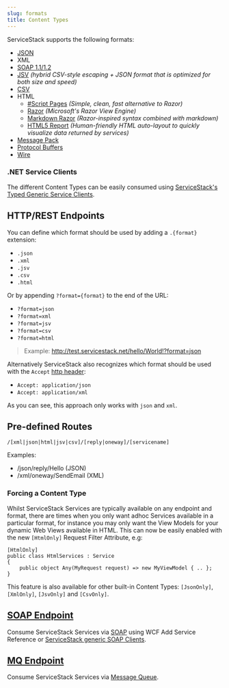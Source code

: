 ```yaml
---
slug: formats
title: Content Types
---
```


ServiceStack supports the following formats:

- [JSON](https://github.com/ServiceStack/ServiceStack.Text)
- XML
- [SOAP 1.1/1.2](/soap-support)
- [JSV](/jsv-format) _(hybrid CSV-style escaping + JSON format that is optimized for both size and speed)_
- [CSV](/csv-format)
- HTML
    - [#Script Pages](https://sharpscript.net/docs/sharp-pages) _(Simple, clean, fast alternative to Razor)_
    - [Razor](http://razor.servicestack.net) _(Microsoft's Razor View Engine)_
    - [Markdown Razor](/markdown-razor) _(Razor-inspired syntax combined with markdown)_
    - [HTML5 Report](/html5reportformat) _(Human-friendly HTML auto-layout to quickly visualize data returned by services)_
- [Message Pack](/messagepack-format)
- [Protocol Buffers](/protobuf-format)
- [Wire](/wire-format)

### .NET Service Clients

The different Content Types can be easily consumed using [ServiceStack's Typed Generic Service Clients](/csharp-client#httpwebrequest-service-clients).

## HTTP/REST Endpoints

You can define which format should be used by adding a `.{format}` extension:

 - `.json`
 - `.xml`
 - `.jsv`
 - `.csv`
 - `.html`

Or by appending `?format={format}` to the end of the URL:

- `?format=json`
- `?format=xml`
- `?format=jsv`
- `?format=csv`
- `?format=html`

> Example: http://test.servicestack.net/hello/World!?format=json

Alternatively ServiceStack also recognizes which format should be used with the `Accept` [http header](http://en.wikipedia.org/wiki/List_of_HTTP_header_fields):

- `Accept: application/json`
- `Accept: application/xml`

As you can see, this approach only works with `json` and `xml`.

## Pre-defined Routes

    /[xml|json|html|jsv|csv]/[reply|oneway]/[servicename]

Examples:

 - /json/reply/Hello (JSON)
 - /xml/oneway/SendEmail (XML)

### Forcing a Content Type

Whilst ServiceStack Services are typically available on any endpoint and format, there are times when you only want adhoc Services available in a particular format, for instance you may only want the View Models for your dynamic Web Views available in HTML. This can now be easily enabled with the new `[HtmlOnly]` Request Filter Attribute, e.g:
    
```cshtml
[HtmlOnly]
public class HtmlServices : Service
{
    public object Any(MyRequest request) => new MyViewModel { .. };
}
```

This feature is also available for other built-in Content Types: `[JsonOnly]`, `[XmlOnly]`, `[JsvOnly]` and `[CsvOnly]`.

## [SOAP Endpoint](/soap-support)

Consume ServiceStack Services via [SOAP](/soap-support) using WCF Add Service Reference or [ServiceStack generic SOAP Clients](/csharp-client#httpwebrequest-service-clients).

## [MQ Endpoint](/messaging)

Consume ServiceStack Services via [Message Queue](/messaging).
